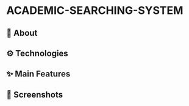 # ACADEMIC-SEARCHING-SYSTEM

## :calling: About

## :gear: Technologies

## :sparkles: Main Features

## :camera_flash: Screenshots
